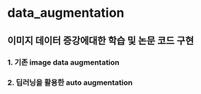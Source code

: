 # data_augmentation

## 이미지 데이터 증강에대한 학습 및 논문 코드 구현

### 1. 기존 image data augmentation  

### 2. 딥러닝을 활용한 auto augmentation 
